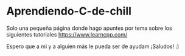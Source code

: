 # Aprendiendo-C-de-chill
Solo una pequeña página donde hago apuntes por tema sobre los siguientes tutoriales https://www.learncpp.com/

Espero que a mi y a alguien más le pueda ser de ayudam ¡Saludos! :)
